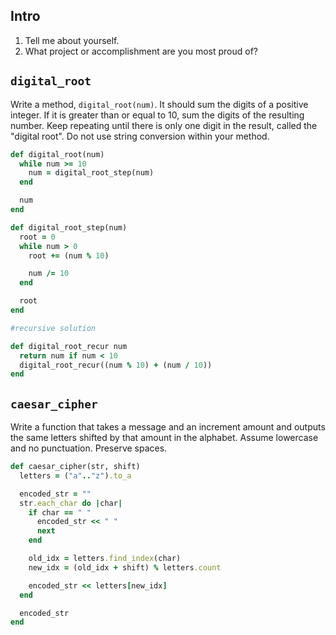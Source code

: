 ## Intro

1. Tell me about yourself.
2. What project or accomplishment are you most proud of?

## `digital_root`

Write a method, `digital_root(num)`. It should sum the digits of a
positive integer. If it is greater than or equal to 10, sum the digits of the
resulting number. Keep repeating until there is only one digit in the
result, called the "digital root". Do not use string conversion within
your method.

```ruby
def digital_root(num)
  while num >= 10
    num = digital_root_step(num)
  end

  num
end

def digital_root_step(num)
  root = 0
  while num > 0
    root += (num % 10)

    num /= 10
  end

  root
end

#recursive solution

def digital_root_recur num
  return num if num < 10
  digital_root_recur((num % 10) + (num / 10))
end

```

## `caesar_cipher`

Write a function that takes a message and an increment amount and
outputs the same letters shifted by that amount in the
alphabet. Assume lowercase and no punctuation. Preserve spaces.

```ruby
def caesar_cipher(str, shift)
  letters = ("a".."z").to_a

  encoded_str = ""
  str.each_char do |char|
    if char == " "
      encoded_str << " "
      next
    end

    old_idx = letters.find_index(char)
    new_idx = (old_idx + shift) % letters.count

    encoded_str << letters[new_idx]
  end

  encoded_str
end
```
